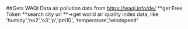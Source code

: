 ##Gets WAQI Data air pollution data from https://waqi.info/de/
**get Free Token
**search city url 
**->get world air quality index data, like 'humidy','no2','o3','p','pm10', 'temperature','windspeed'
